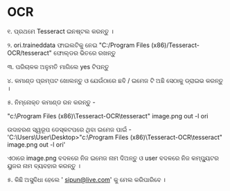 OCR
===

୧. ପ୍ରଥମେ Tesseract ଇନଷ୍ଟଲ କରନ୍ତୁ ।

୨. ori.traineddata ଫାଇଲଟିକୁ ନେଇ "C:/Program Files (x86)/Tesseract-OCR/tesseract" ଫୋଲ୍ଡର ଭିତରେ ରଖନ୍ତୁ

୩. ପରିଚାଳକ ଅନୁମତି ମାଗିଲେ yes ଟିପନ୍ତୁ  

୪. କମାଣ୍ଡ ପ୍ରମ୍ପଟ ଖୋଲନ୍ତୁ ଓ ଯେଉଁଠାରେ ଛବି / ଇମେଜ ଟି ଅଛି ସେଠାକୁ ଡ୍ରାଇଭ କରନ୍ତୁ ।

୫. ନିମ୍ନୋକ୍ତ କମାଣ୍ଡ ରନ କରନ୍ତୁ -

"c:\Program Files (x86)\Tesseract-OCR\tesseract" image.png out -l ori

ଉଦାହରଣ ସ୍ୱରୂପ ଡେସ୍କଟପରେ ଥିବା ଇମେଜ ପାଇଁ - 'C:\Users\User\Desktop>"c:\Program Files (x86)\Tesseract-OCR\tesseract" image.png out -l ori'

ଏଠାରେ image.png ବଦଳରେ ନିଜ ଇମେଜ ନାମ ଦିଅନ୍ତୁ ଓ user ବଦଳରେ ନିଜ କମ୍ପ୍ୟୁଟର ୟୁଜର ନାମ ବ୍ୟବହାର କରନ୍ତୁ । 

୫. କିଛି ଅସୁବିଧା ହେଲେ ' sipun@live.com' କୁ ମେଲ କରିପାରିବେ ।
